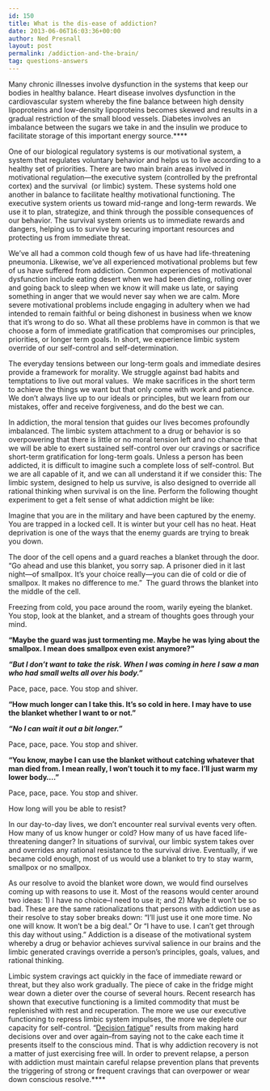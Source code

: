 ```yaml
---
id: 150
title: What is the dis-ease of addiction?
date: 2013-06-06T16:03:36+00:00
author: Ned Presnall
layout: post
permalink: /addiction-and-the-brain/
tag: questions-answers
---
```

Many chronic illnesses involve dysfunction in the systems that keep our bodies in healthy balance. Heart disease involves dysfunction in the cardiovascular system whereby the fine balance between high density lipoproteins and low-density lipoproteins becomes skewed and results in a gradual restriction of the small blood vessels. Diabetes involves an imbalance between the sugars we take in and the insulin we produce to facilitate storage of this important energy source.****

One of our biological regulatory systems is our motivational system, a system that regulates voluntary behavior and helps us to live according to a healthy set of priorities. There are two main brain areas involved in motivational regulation—the executive system (controlled by the prefrontal cortex) and the survival  (or limbic) system. These systems hold one another in balance to facilitate healthy motivational functioning. The executive system orients us toward mid-range and long-term rewards. We use it to plan, strategize, and think through the possible consequences of our behavior. The survival system orients us to immediate rewards and dangers, helping us to survive by securing important resources and protecting us from immediate threat.

We’ve all had a common cold though few of us have had life-threatening pneumonia. Likewise, we’ve all experienced motivational problems but few of us have suffered from addiction. Common experiences of motivational dysfunction include eating desert when we had been dieting, rolling over and going back to sleep when we know it will make us late, or saying something in anger that we would never say when we are calm. More severe motivational problems include engaging in adultery when we had intended to remain faithful or being dishonest in business when we know that it’s wrong to do so. What all these problems have in common is that we choose a form of immediate gratification that compromises our principles, priorities, or longer term goals. In short, we experience limbic system override of our self-control and self-determination.

The everyday tensions between our long-term goals and immediate desires provide a framework for morality. We struggle against bad habits and temptations to live out moral values.  We make sacrifices in the short term to achieve the things we want but that only come with work and patience. We don’t always live up to our ideals or principles, but we learn from our mistakes, offer and receive forgiveness, and do the best we can.

In addiction, the moral tension that guides our lives becomes profoundly imbalanced. The limbic system attachment to a drug or behavior is so overpowering that there is little or no moral tension left and no chance that we will be able to exert sustained self-control over our cravings or sacrifice short-term gratification for long-term goals. Unless a person has been addicted, it is difficult to imagine such a complete loss of self-control. But we are all capable of it, and we can all understand it if we consider this: The limbic system, designed to help us survive, is also designed to override all rational thinking when survival is on the line. Perform the following thought experiment to get a felt sense of what addiction might be like:

Imagine that you are in the military and have been captured by the enemy. You are trapped in a locked cell. It is winter but your cell has no heat. Heat deprivation is one of the ways that the enemy guards are trying to break you down.

The door of the cell opens and a guard reaches a blanket through the door. “Go ahead and use this blanket, you sorry sap. A prisoner died in it last night—of smallpox. It’s your choice really—you can die of cold or die of smallpox. It makes no difference to me.”  The guard throws the blanket into the middle of the cell.

Freezing from cold, you pace around the room, warily eyeing the blanket. You stop, look at the blanket, and a stream of thoughts goes through your mind.

**“Maybe the guard was just tormenting me. Maybe he was lying about the smallpox. I mean does smallpox even exist anymore?”**

_**“But I don’t want to take the risk. When I was coming in here I saw a man who had small welts all over his body.”**_

Pace, pace, pace. You stop and shiver.

**“How much longer can I take this. It’s so cold in here. I may have to use the blanket whether I want to or not.”**

_**“No I can wait it out a bit longer.”**_

Pace, pace, pace. You stop and shiver.

**“You know, maybe I can use the blanket without catching whatever that man died from. I mean really, I won’t touch it to my face. I’ll just warm my lower body….”**

Pace, pace, pace. You stop and shiver.

How long will you be able to resist?

In our day-to-day lives, we don’t encounter real survival events very often. How many of us know hunger or cold? How many of us have faced life-threatening danger? In situations of survival, our limbic system takes over and overrides any rational resistance to the survival drive. Eventually, if we became cold enough, most of us would use a blanket to try to stay warm, smallpox or no smallpox.

As our resolve to avoid the blanket wore down, we would find ourselves coming up with reasons to use it. Most of the reasons would center around two ideas: 1) I have no choice&#8211;I need to use it; and 2) Maybe it won’t be so bad. These are the same rationalizations that persons with addiction use as their resolve to stay sober breaks down: “I’ll just use it one more time. No one will know. It won’t be a big deal.” Or “I have to use. I can’t get through this day without using.” Addiction is a disease of the motivational system whereby a drug or behavior achieves survival salience in our brains and the limbic generated cravings override a person’s principles, goals, values, and rational thinking.

Limbic system cravings act quickly in the face of immediate reward or threat, but they also work gradually. The piece of cake in the fridge might wear down a dieter over the course of several hours. Recent research has shown that executive functioning is a limited commodity that must be replenished with rest and recuperation. The more we use our executive functioning to repress limbic system impulses, the more we deplete our capacity for self-control. “[Decision fatigue](http://www.nytimes.com/2011/08/21/magazine/do-you-suffer-from-decision-fatigue.html?pagewanted=all&_r=0)” results from making hard decisions over and over again&#8211;from saying not to the cake each time it presents itself to the conscious mind. That is why addiction recovery is not a matter of just exercising free will. In order to prevent relapse, a person with addiction must maintain careful relapse prevention plans that prevents the triggering of strong or frequent cravings that can overpower or wear down conscious resolve.****